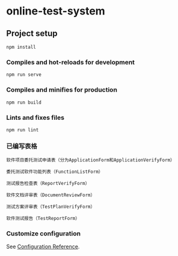 # online-test-system

## Project setup
```
npm install
```

### Compiles and hot-reloads for development
```
npm run serve
```

### Compiles and minifies for production
```
npm run build
```

### Lints and fixes files
```
npm run lint
```
### 已编写表格
```
软件项目委托测试申请表（分为ApplicationForm和ApplicationVerifyForm）
```
```
委托测试软件功能列表（FunctionListForm）
```
```
测试报告检查表（ReportVerifyForm）
```
```
软件文档评审表（DocumentReviewForm）
```
```
测试方案评审表（TestPlanVerifyForm）
```
```
软件测试报告（TestReportForm）
```

### Customize configuration
See [Configuration Reference](https://cli.vuejs.org/config/).
